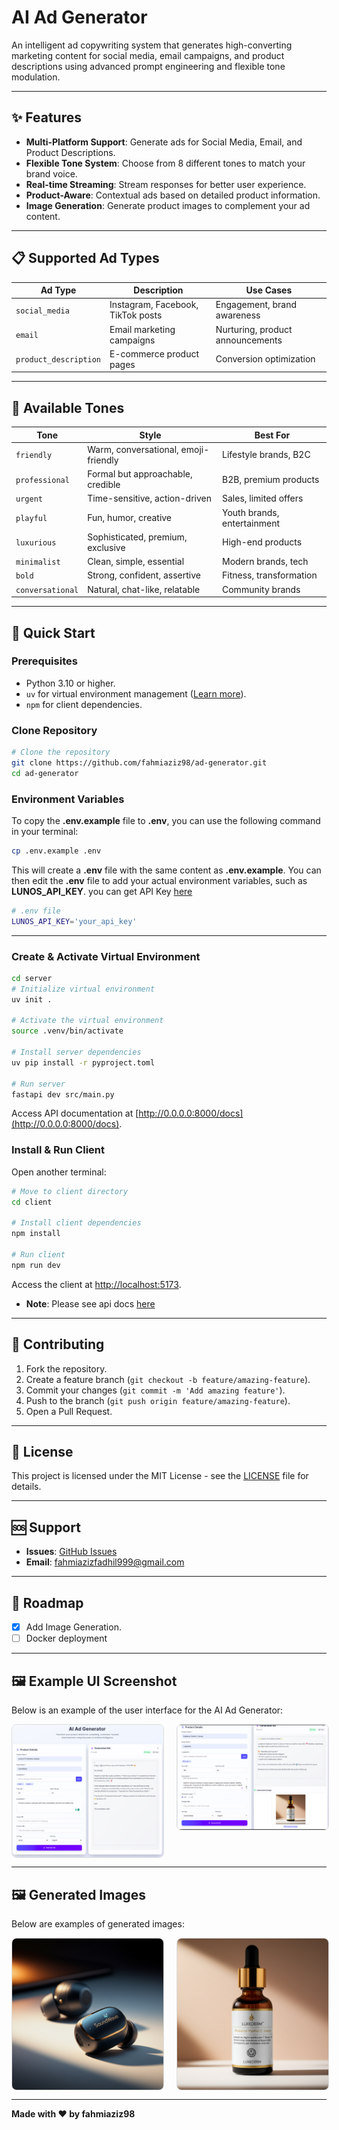 # AI Ad Generator

An intelligent ad copywriting system that generates high-converting marketing content for social media, email campaigns, and product descriptions using advanced prompt engineering and flexible tone modulation.

---

## ✨ Features

- **Multi-Platform Support**: Generate ads for Social Media, Email, and Product Descriptions.
- **Flexible Tone System**: Choose from 8 different tones to match your brand voice.
- **Real-time Streaming**: Stream responses for better user experience.
- **Product-Aware**: Contextual ads based on detailed product information.
- **Image Generation**: Generate product images to complement your ad content.

---

## 📋 Supported Ad Types

| Ad Type              | Description                     | Use Cases                  |
|----------------------|---------------------------------|---------------------------|
| `social_media`       | Instagram, Facebook, TikTok posts | Engagement, brand awareness |
| `email`              | Email marketing campaigns       | Nurturing, product announcements |
| `product_description`| E-commerce product pages        | Conversion optimization    |

---

## 🎨 Available Tones

| Tone          | Style                          | Best For                     |
|---------------|-------------------------------|------------------------------|
| `friendly`    | Warm, conversational, emoji-friendly | Lifestyle brands, B2C       |
| `professional`| Formal but approachable, credible | B2B, premium products        |
| `urgent`      | Time-sensitive, action-driven | Sales, limited offers        |
| `playful`     | Fun, humor, creative          | Youth brands, entertainment  |
| `luxurious`   | Sophisticated, premium, exclusive | High-end products           |
| `minimalist`  | Clean, simple, essential      | Modern brands, tech          |
| `bold`        | Strong, confident, assertive  | Fitness, transformation      |
| `conversational`| Natural, chat-like, relatable | Community brands             |

---

## 🚀 Quick Start

### Prerequisites

- Python 3.10 or higher.
- `uv` for virtual environment management ([Learn more](https://www.datacamp.com/tutorial/python-uv)).
- `npm` for client dependencies.

### Clone Repository

```bash
# Clone the repository
git clone https://github.com/fahmiaziz98/ad-generator.git
cd ad-generator
```

### Environment Variables
To copy the **.env.example** file to **.env**, you can use the following command in your terminal:
```bash
cp .env.example .env
```
This will create a **.env** file with the same content as **.env.example**. You can then edit the **.env** file to add your actual environment variables, such as **LUNOS_API_KEY**. you can get API Key [here](lunos.tech)
```bash
# .env file
LUNOS_API_KEY='your_api_key'
```

---

### Create & Activate Virtual Environment

```bash
cd server
# Initialize virtual environment
uv init .

# Activate the virtual environment
source .venv/bin/activate

# Install server dependencies
uv pip install -r pyproject.toml 

# Run server
fastapi dev src/main.py
```

Access API documentation at [http://0.0.0.0:8000/docs](http://0.0.0.0:8000/docs).

### Install & Run Client
Open another terminal:

```bash
# Move to client directory
cd client

# Install client dependencies
npm install

# Run client
npm run dev
```

Access the client at [http://localhost:5173](http://localhost:5173).
- **Note**: Please see api docs [here](server/API_DOCS.md)

---


## 🤝 Contributing

1. Fork the repository.
2. Create a feature branch (`git checkout -b feature/amazing-feature`).
3. Commit your changes (`git commit -m 'Add amazing feature'`).
4. Push to the branch (`git push origin feature/amazing-feature`).
5. Open a Pull Request.

---

## 📄 License

This project is licensed under the MIT License - see the [LICENSE](LICENSE) file for details.

---

## 🆘 Support

- **Issues**: [GitHub Issues](https://github.com/fahmiaziz98/ad-generator/issues)
- **Email**: [fahmiazizfadhil999@gmail.com](mailto:fahmiazizfadhil999@gmail.com)

---

## 🚀 Roadmap

- [x] Add Image Generation.
- [ ] Docker deployment

---

## 🖼️ Example UI Screenshot

Below is an example of the user interface for the AI Ad Generator:

<div style="display: flex; gap: 20px;">
  <img src="assets/images34.png" alt="Example UI 1" style="width: 48%; object-fit: cover; border: 1px solid #ddd; border-radius: 8px;" />
  <img src="assets/img007.png" alt="Example UI 2" style="width: 48%; height: 100%; object-fit: cover; border: 1px solid #ddd; border-radius: 8px;" />
</div>

---

## 🖼️ Generated Images

Below are examples of generated images:

<div style="display: flex; gap: 20px;">
  <img src="assets/Aurora_Pro_Wireless_Earbuds_SoundWave.png" alt="Generated Image 1" style="width: 48%; border: 1px solid #ddd; border-radius: 8px;" />
  <img src="assets/Radiance_Vitamin_C_Serum_LuxeDerm.png" alt="Generated Image 2" style="width: 48%; border: 1px solid #ddd; border-radius: 8px;" />
</div>

---

**Made with ❤️ by fahmiaziz98**